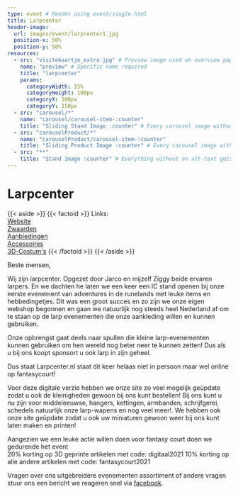 ```yaml
---
type: event # Render using event/single.html
title: Larpcenter
header-image:
  url: images/event/larpcenter1.jpg
  position-x: 50%
  position-y: 50%
resources:
  - src: "visitekaartje_extra.jpg" # Preview image used on overview pages
    name: "preview" # Specific name required
    title: "larpcenter"
    params:
      categoryWidth: 15%
      categoryHeight: 100px
      categoryX: 100px
      categoryY: 150px
  - src: "carousel/*"
    name: "carousel/carousel-item-:counter"
    title: "Sliding Stand Image :counter" # Every carousel image without an alt-text gets a special name
  - src: "carouselProduct/*"
    name: "carouselProduct/carousel-item-:counter"
    title: "Sliding Product Image :counter" # Every carousel image without an alt-text gets a special name
  - src: "**"
    title: "Stand Image :counter" # Everything without an alt-text gets a special name
---
```



# Larpcenter

{{< aside >}}
    {{< factoid >}}
    Links: <br>
    <a href='www.larpcenter.nl' target='_blank'>Website</a> <br>
    <a href='https://www.larpcenter.nl/c-4418349/zwaarden/' target='_blank'>Zwaarden</a> <br>
    <a href='https://www.larpcenter.nl/c-4424589/aanbiedingen/' target='_blank'>Aanbiedingen</a> <br>
    <a href='https://www.larpcenter.nl/c-4469537/accessoires/' target='_blank'>Accessoires</a> <br>
    <a href='https://www.larpcenter.nl/c-4418400/3d-costum-s/' target='_blank'>3D-Costum's</a>
    {{< /factoid >}}
{{< /aside >}}

Beste mensen,

Wij zijn larpcenter. Opgezet door Jarco en mijzelf Ziggy beide ervaren larpers. En we dachten he laten we een keer een IC stand openen bij onze eerste evenement van adventures in de runelands met leuke items en hebbedingetjes. Dit was een groot succes en zo zijn we onze eigen webshop begonnen en gaan we natuurlijk nog steeds heel Nederland af om te staan op de larp evenementen die onze aankleding willen en kunnen gebruiken.  

Onze opbrengst gaat deels naar spullen die kleine larp-evenementen kunnen gebruiken om hen wereld nog beter neer te kunnen zetten! Dus als u bij ons koopt sponsort u ook larp in zijn geheel.

Dus staat Larpcenter.nl staat dit keer helaas niet in persoon maar wel online op fantasycourt!

Voor deze digitale verzie hebben we onze site zo veel mogelijk geüpdate zodat u ook de kleinigheden gewoon bij ons kunt bestellen! Bij ons kunt u nu zijn voor middeleeuwse, hangers, kettingen, armbanden, schrijfgerei, schedels natuurlijk onze larp-wapens en nog veel meer!. We hebben ook onze site geüpdate zodat u ook uw miniaturen gewoon weer bij ons kunt laten maken en printen!

Aangezien we een leuke actie willen doen voor fantasy court doen we gedurende het event  
20% korting op 3D geprinte artikelen met code: digitaal2021
10% korting op alle andere artikelen met code: fantasycourt2021

Vragen over ons uitgebreidere evenementen assortiment of andere vragen stuur ons een bericht we reageren snel via [facebook](https://www.facebook.com/Larpcenter.nl/).

